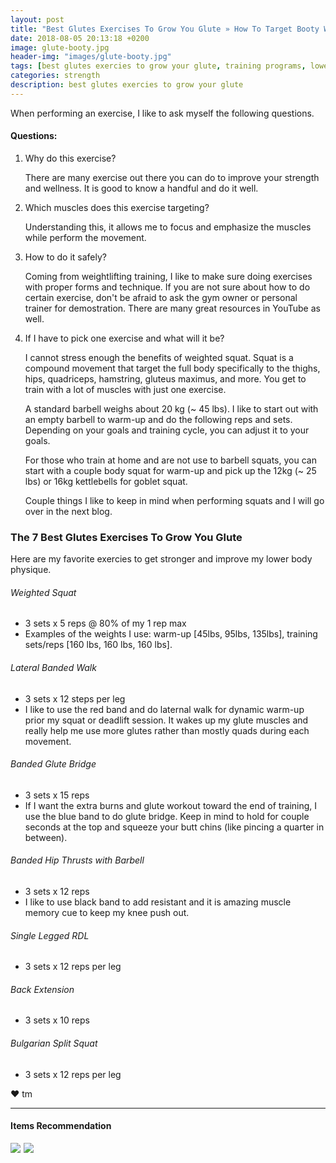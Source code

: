 ```yaml
---
layout: post
title: "Best Glutes Exercises To Grow You Glute » How To Target Booty Workout Guide"
date: 2018-08-05 20:13:18 +0200
image: glute-booty.jpg
header-img: "images/glute-booty.jpg"
tags: [best glutes exercies to grow your glute, training programs, lower body exercises]
categories: strength
description: best glutes exercies to grow your glute
---
```


When performing an exercise, I like to ask myself the following questions.

#### Questions:

1. Why do this exercise?
	
	There are many exercise out there you can do to improve your strength and wellness. It is good to know a handful and do it well.

2. Which muscles does this exercise targeting? 

	Understanding this, it allows me to focus and emphasize the muscles while perform the movement. 

3. How to do it safely?

	Coming from weightlifting training, I like to make sure doing exercises with proper forms and technique. If you are not sure about how to do certain exercise, don't be afraid to ask the gym owner or personal trainer for demostration. There are many great resources in YouTube as well.

4. If I have to pick one exercise and what will it be?
	
	I cannot stress enough the benefits of weighted squat. Squat is a compound movement that target the full body specifically to the thighs, hips, quadriceps, hamstring, gluteus maximus, and more. You get to train with a lot of muscles with just one exercise. 

	A standard barbell weighs about 20 kg (~ 45 lbs). I like to start out with an empty barbell to warm-up and do the following reps and sets. Depending on your goals and training cycle, you can adjust it to your goals.

	For those who train at home and are not use to barbell squats, you can start with a couple body squat for warm-up and pick up the 12kg (~ 25 lbs) or 16kg kettlebells for goblet squat. 

	Couple things I like to keep in mind when performing squats and I will go over in the next blog.

### The 7 Best Glutes Exercises To Grow You Glute 

Here are my favorite exercies to get stronger and improve my lower body physique.

###### Weighted Squat

* 3 sets x 5 reps @ 80% of my 1 rep max 
* Examples of the weights I use: warm-up [45lbs, 95lbs, 135lbs], training sets/reps [160 lbs, 160 lbs, 160 lbs].

###### Lateral Banded Walk

* 3 sets x 12 steps per leg
* I like to use the red band and do laternal walk for dynamic warm-up prior my squat or deadlift session. It wakes up my glute muscles and really help me use more glutes rather than mostly quads during each movement. 

###### Banded Glute Bridge

* 3 sets x 15 reps
* If I want the extra burns and glute workout toward the end of training, I use the blue band to do glute bridge. Keep in mind to hold for couple seconds at the top and squeeze your butt chins (like pincing a quarter in between).

###### Banded Hip Thrusts with Barbell

* 3 sets x 12 reps
* I like to use black band to add resistant and it is amazing muscle memory cue to keep my knee push out.

###### Single Legged RDL

* 3 sets x 12 reps per leg

###### Back Extension

* 3 sets x 10 reps

###### Bulgarian Split Squat

* 3 sets x 12 reps per leg


❤ tm

***

#### Items Recommendation

<a target="_blank"  href="https://www.amazon.com/gp/product/B0093CMZ04/ref=as_li_tl?ie=UTF8&camp=1789&creative=9325&creativeASIN=B0093CMZ04&linkCode=as2&tag=pickupstrengt-20&linkId=777a6045bbf3b4a0dcd271e97ab89e20"><img border="0" src="//ws-na.amazon-adsystem.com/widgets/q?_encoding=UTF8&MarketPlace=US&ASIN=B0093CMZ04&ServiceVersion=20070822&ID=AsinImage&WS=1&Format=_SL110_&tag=pickupstrengt-20" ></a><img src="//ir-na.amazon-adsystem.com/e/ir?t=pickupstrengt-20&l=am2&o=1&a=B0093CMZ04" width="1" height="1" border="0" alt="" style="border:none !important; margin:0px !important;" />
<a target="_blank"  href="https://www.amazon.com/gp/product/B07DR3PJDC/ref=as_li_tl?ie=UTF8&camp=1789&creative=9325&creativeASIN=B07DR3PJDC&linkCode=as2&tag=pickupstrengt-20&linkId=4d5acd981dbbc3e377d6512f85c7d935"><img border="0" src="//ws-na.amazon-adsystem.com/widgets/q?_encoding=UTF8&MarketPlace=US&ASIN=B07DR3PJDC&ServiceVersion=20070822&ID=AsinImage&WS=1&Format=_SL160_&tag=pickupstrengt-20" ></a><img src="//ir-na.amazon-adsystem.com/e/ir?t=pickupstrengt-20&l=am2&o=1&a=B07DR3PJDC" width="1" height="1" border="0" alt="" style="border:none !important; margin:0px !important;" />